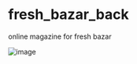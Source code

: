 # fresh_bazar_back
online magazine for fresh bazar

![image](https://github.com/HaydarovAkbar/fresh_bazar_back/assets/81344759/767146e1-b3ee-41ac-9ee0-b8e46dfc8f82)


